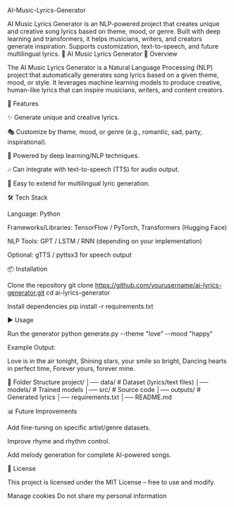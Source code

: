 AI-Music-Lyrics-Generator

AI Music Lyrics Generator is an NLP-powered project that creates unique and creative song lyrics based on theme, mood, or genre. Built with deep learning and transformers, it helps musicians, writers, and creators generate inspiration. Supports customization, text-to-speech, and future multilingual lyrics. 🎵 AI Music Lyrics Generator 📖 Overview

The AI Music Lyrics Generator is a Natural Language Processing (NLP) project that automatically generates song lyrics based on a given theme, mood, or style. It leverages machine learning models to produce creative, human-like lyrics that can inspire musicians, writers, and content creators.

🚀 Features

✨ Generate unique and creative lyrics.

🎭 Customize by theme, mood, or genre (e.g., romantic, sad, party, inspirational).

🧠 Powered by deep learning/NLP techniques.

🎶 Can integrate with text-to-speech (TTS) for audio output.

🔄 Easy to extend for multilingual lyric generation.

🛠️ Tech Stack

Language: Python

Frameworks/Libraries: TensorFlow / PyTorch, Transformers (Hugging Face)

NLP Tools: GPT / LSTM / RNN (depending on your implementation)

Optional: gTTS / pyttsx3 for speech output

📦 Installation

Clone the repository
git clone https://github.com/yourusername/ai-lyrics-generator.git cd ai-lyrics-generator

Install dependencies
pip install -r requirements.txt

▶️ Usage

Run the generator
python generate.py --theme "love" --mood "happy"

Example Output:

Love is in the air tonight, Shining stars, your smile so bright, Dancing hearts in perfect time, Forever yours, forever mine.

📂 Folder Structure project/ │── data/ # Dataset (lyrics/text files) │── models/ # Trained models │── src/ # Source code │── outputs/ # Generated lyrics │── requirements.txt │── README.md

📊 Future Improvements

Add fine-tuning on specific artist/genre datasets.

Improve rhyme and rhythm control.

Add melody generation for complete AI-powered songs.

📜 License

This project is licensed under the MIT License – free to use and modify.



Manage cookies
Do not share my personal information

